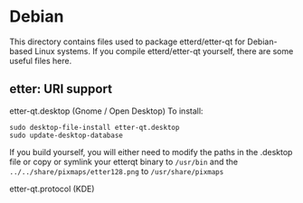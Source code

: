
Debian
====================
This directory contains files used to package etterd/etter-qt
for Debian-based Linux systems. If you compile etterd/etter-qt yourself, there are some useful files here.

## etter: URI support ##


etter-qt.desktop  (Gnome / Open Desktop)
To install:

	sudo desktop-file-install etter-qt.desktop
	sudo update-desktop-database

If you build yourself, you will either need to modify the paths in
the .desktop file or copy or symlink your etterqt binary to `/usr/bin`
and the `../../share/pixmaps/etter128.png` to `/usr/share/pixmaps`

etter-qt.protocol (KDE)

